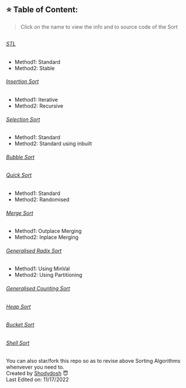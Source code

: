 ## ⭐️ Table of Content:
  > Click on the name to view the info and to source code of the Sort
## 
###### [STL](https://github.com/Shodydosh/CPP-Sorting-Algorithm/tree/main/STL-Sort)
- Method1: Standard
- Method2: Stable
###### [Insertion Sort]()
- Method1: Iterative
- Method2: Recursive
###### [Selection Sort]()
- Method1: Standard
- Method2: Standard using inbuilt
###### [Bubble Sort]()
###### [Quick Sort]()
- Method1: Standard
- Method2: Randomised
###### [Merge Sort]()
- Method1: Outplace Merging
- Method2: Inplace Merging
###### [Generalised Radix Sort]()
- Method1: Using MinVal
- Method2: Using Partitioning
###### [Generalised Counting Sort]()
###### [Heap Sort]()
###### [Bucket Sort]()
###### [Shell Sort]()

##

You can also star/fork this repo so as to revise above Sorting Algorithms whenvever you need to. <br/>
Created by [Shodydosh](https://github.com/Shodydosh) :innocent: <br/>
Last Edited on: 11/17/2022

